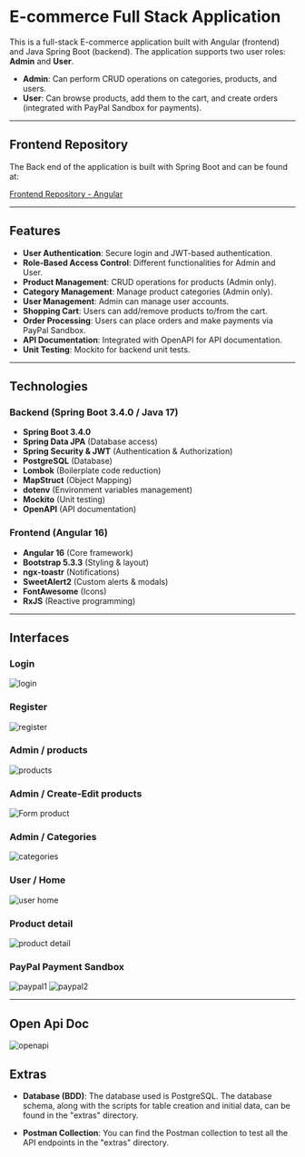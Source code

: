 # E-commerce Full Stack Application

This is a full-stack E-commerce application built with Angular (frontend) and Java Spring Boot (backend). The application supports two user roles: **Admin** and **User**.

- **Admin**: Can perform CRUD operations on categories, products, and users.
- **User**: Can browse products, add them to the cart, and create orders (integrated with PayPal Sandbox for payments).

---

## Frontend Repository

The Back end of the application is built with Spring Boot and can be found at:

[Frontend Repository - Angular](https://github.com/PagarciaSima/E-commerce-Spring-Boot-01-25)

---

## Features
- **User Authentication**: Secure login and JWT-based authentication.
- **Role-Based Access Control**: Different functionalities for Admin and User.
- **Product Management**: CRUD operations for products (Admin only).
- **Category Management**: Manage product categories (Admin only).
- **User Management**: Admin can manage user accounts.
- **Shopping Cart**: Users can add/remove products to/from the cart.
- **Order Processing**: Users can place orders and make payments via PayPal Sandbox.
- **API Documentation**: Integrated with OpenAPI for API documentation.
- **Unit Testing**: Mockito for backend unit tests.

---

## Technologies

### Backend (Spring Boot 3.4.0 / Java 17)
- **Spring Boot 3.4.0**
- **Spring Data JPA** (Database access)
- **Spring Security & JWT** (Authentication & Authorization)
- **PostgreSQL** (Database)
- **Lombok** (Boilerplate code reduction)
- **MapStruct** (Object Mapping)
- **dotenv** (Environment variables management)
- **Mockito** (Unit testing)
- **OpenAPI** (API documentation)

### Frontend (Angular 16)
- **Angular 16** (Core framework)
- **Bootstrap 5.3.3** (Styling & layout)
- **ngx-toastr** (Notifications)
- **SweetAlert2** (Custom alerts & modals)
- **FontAwesome** (Icons)
- **RxJS** (Reactive programming)

---

## Interfaces 

### Login
![login](img/login.png)

### Register
![register](img/register.png)

### Admin / products
![products](img/admin_products.png)

### Admin / Create-Edit products
![Form product](img/admin_new_products.png)

### Admin / Categories

![categories](img/categories.png)

### User / Home
![user home](img/user_home.png)

### Product detail
![product detail](img/product_detail.png)

### PayPal Payment Sandbox
![paypal1](img/paypal1.png)
![paypal2](img/paypal2.png)

---

## Open Api Doc
 
![openapi](img/openapi.png)

## Extras

- **Database (BDD)**: The database used is PostgreSQL. The database schema, along with the scripts for table creation and initial data, can be found in the "extras" directory.

- **Postman Collection**: You can find the Postman collection to test all the API endpoints in the "extras" directory.
